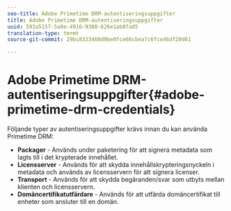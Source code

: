 ```yaml
---
seo-title: Adobe Primetime DRM-autentiseringsuppgifter
title: Adobe Primetime DRM-autentiseringsuppgifter
uuid: 593a5157-5a8e-4916-9308-626e1ab8fad5
translation-type: tm+mt
source-git-commit: 29bc8323460d9be0fce66cbea7c6fce46df20d61

---
```



# Adobe Primetime DRM-autentiseringsuppgifter{#adobe-primetime-drm-credentials}

Följande typer av autentiseringsuppgifter krävs innan du kan använda Primetime DRM:

* **Packager** - Används under paketering för att signera metadata som lagts till i det krypterade innehållet.
* **Licensserver** - Används för att skydda innehållskrypteringsnyckeln i metadata och används av licensservern för att signera licenser.
* **Transport** - Används för att skydda begäranden/svar som utbyts mellan klienten och licensservern.
* **Domäncertifikatutfärdare** - Används för att utfärda domäncertifikat till enheter som ansluter till en domän.

